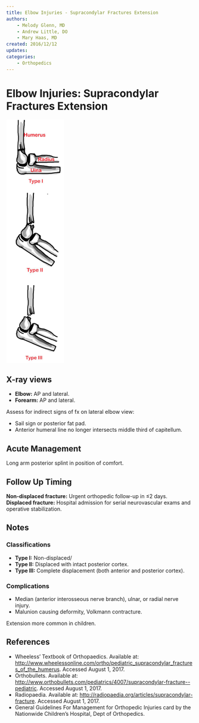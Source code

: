```yaml
---
title: Elbow Injuries - Supracondylar Fractures Extension
authors:
    - Melody Glenn, MD
    - Andrew Little, DO
    - Mary Haas, MD
created: 2016/12/12
updates:
categories:
    - Orthopedics
---
```


# Elbow Injuries: Supracondylar Fractures Extension

![Type 1 through 3 supracondylar extension fractures](image-1.png)

## X-ray views

- **Elbow:** AP and lateral.
- **Forearm:** AP and lateral.

Assess for indirect signs of fx on lateral elbow view:
- Sail sign or posterior fat pad.
- Anterior humeral line no longer intersects middle third of capitellum.

## Acute Management

Long arm posterior splint in position of comfort.

## Follow Up Timing

**Non-displaced fracture:** Urgent orthopedic follow-up in &le;2 days.
**Displaced fracture:** Hospital admission for serial neurovascular exams and operative stabilization.

## Notes

### Classifications

- **Type I:** Non-displaced/
- **Type II:** Displaced with intact posterior cortex.
- **Type III:** Complete displacement (both anterior and posterior cortex).

### Complications

- Median (anterior interosseous nerve branch), ulnar, or radial nerve injury.
- Malunion causing deformity, Volkmann contracture.

Extension more common in children.

## References

- Wheeless’ Textbook of Orthopaedics. Available at: http://www.wheelessonline.com/ortho/pediatric_supracondylar_fractures_of_the_humerus. Accessed August 1, 2017.
- Orthobullets. Available at: http://www.orthobullets.com/pediatrics/4007/supracondylar-fracture--pediatric. Accessed August 1, 2017.
- Radiopaedia. Available at: http://radiopaedia.org/articles/supracondylar-fracture. Accessed August 1, 2017.
- General Guidelines For Management for Orthopedic Injuries card by the Nationwide Children’s Hospital, Dept of Orthopedics.
